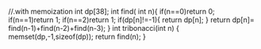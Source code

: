 //.with memoization
int dp[38];
int find( int n){
if(n==0)return 0;
if(n==1)return 1;
if(n==2)return 1;
if(dp[n]!=-1){
return dp[n];
}
return dp[n]= find(n-1)+find(n-2)+find(n-3);
}
int tribonacci(int n) {
memset(dp,-1,sizeof(dp));
return find(n);
}